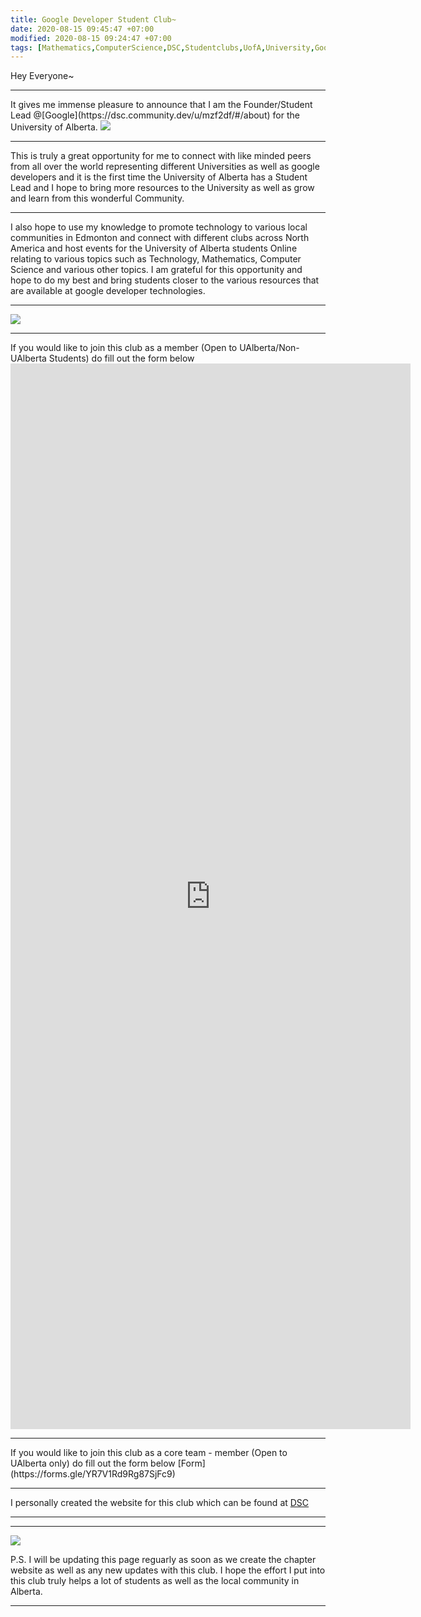 ```yaml
---
title: Google Developer Student Club~
date: 2020-08-15 09:45:47 +07:00
modified: 2020-08-15 09:24:47 +07:00
tags: [Mathematics,ComputerScience,DSC,Studentclubs,UofA,University,Google]
---
```

Hey Everyone~
<hr>
It gives me immense pleasure to announce that I am the Founder/Student Lead @[Google](https://dsc.community.dev/u/mzf2df/#/about) for the University of Alberta.  

<img src = "https://i.ibb.co/Fz9znyy/googledev.png">
<hr>
This is truly a great opportunity for me to connect with like minded peers from all over the world representing different Universities as well as google developers and it is 
the first time the University of Alberta has a Student Lead and I hope to bring more resources to the University as well as grow and learn from this wonderful Community.  
<hr>
I also hope to use my knowledge to promote technology to various local communities in Edmonton and connect with different clubs across North America and host events for the University of Alberta students Online relating to various topics such as Technology, Mathematics, Computer Science and various other topics.
I am grateful for this opportunity and hope to do my best and bring students closer to the various resources that are available at google developer technologies.
<hr>
<img src = "https://lh4.googleusercontent.com/6uWwvvR_1B6yIvSVKEiZo0EabXMeA4NDv0R7JpU93QG0nRAfc4_whDwMS0rlFVeqrbM2FpA6e5-4WCs4qsWZlA-o6aCc7LK1nth8fBDpeo8cRZVOjA=w1280">
<hr>
If you would like to join this club as a member (Open to UAlberta/Non-UAlberta Students) do fill out the form below 
<iframe src="https://docs.google.com/forms/d/e/1FAIpQLScsmKXd4uyedLKPuJufwF42_rlRgBNQKZUZemJAqwkb8tkrUQ/viewform?embedded=true" width="640" height="1705" frameborder="0" marginheight="0" marginwidth="0">Loading…</iframe>

<hr>
If you would like to join this club as a core team - member (Open to UAlberta only) do fill out the form below   
[Form](https://forms.gle/YR7V1Rd9Rg87SjFc9)
<hr>

I personally created the website for this club which can be found at [DSC](https://www.dscuofa.live/)
<hr
I hope to have a great time being a Student lead for this club and hope to host plenty of events with other Clubs/Universities and Organizations.  

<img src = "https://lh5.googleusercontent.com/D2YcSFn0xJQEVfslViAfoXGqzSxhmw9qn5Ce9ax6dQOoPw4gdrJmLXiu4EjSoAunlTPoADJ5mQ=w16383">
<hr>
<img src = "https://lh4.googleusercontent.com/mK7JT-yKhudSRiTZNES5uFoHBiSd3rd5TEyX2lxqNY7DrezeCfGSShSlE3C3nV1Gx7ommtl8z179BScX-LE5i2umReJZo7hYTGR4t7rGmU7IAmRGhAM=w1280">  

P.S. I will be updating this page reguarly as soon as we create the chapter website as well as any new updates with this club. I hope the effort I put into this club truly helps a lot of students as well as the local community in Alberta.
<hr>
